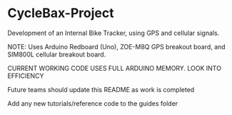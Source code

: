 # CycleBax-Project
Development of an Internal Bike Tracker, using GPS and cellular signals.

NOTE:
Uses Arduino Redboard (Uno), ZOE-M8Q GPS breakout board, and SIM800L cellular breakout board.

CURRENT WORKING CODE USES FULL ARDUINO MEMORY. LOOK INTO EFFICIENCY

Future teams should update this README as work is completed

Add any new tutorials/reference code to the guides folder
